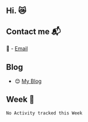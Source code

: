 
## Hi. :crying_cat_face:
## Contact me :mailbox_with_mail:
:email: - [Email](mailto:wangdabao@js.org)
## Blog
 - :blush: [My Blog](https://wangdabao.js.cool)
## Week :tada:
<!--START_SECTION:waka-->
```text
No Activity tracked this Week
```
<!--END_SECTION:waka-->



